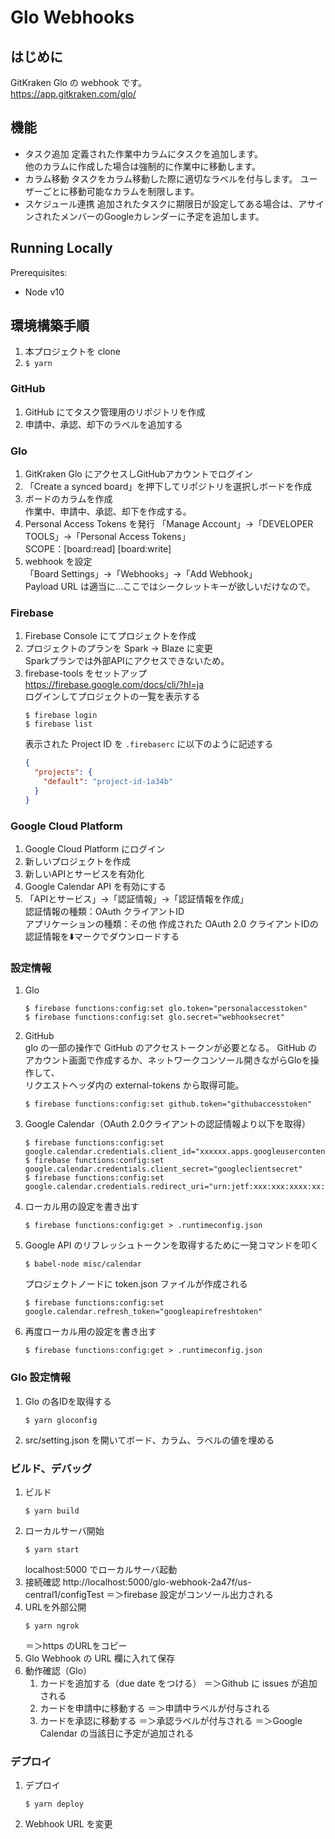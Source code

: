 # Glo Webhooks

## はじめに

GitKraken Glo の webhook です。  
https://app.gitkraken.com/glo/  

## 機能
* タスク追加
  定義された作業中カラムにタスクを追加します。  
  他のカラムに作成した場合は強制的に作業中に移動します。
* カラム移動
  タスクをカラム移動した際に適切なラベルを付与します。
  ユーザーごとに移動可能なカラムを制限します。
* スケジュール連携
  追加されたタスクに期限日が設定してある場合は、アサインされたメンバーのGoogleカレンダーに予定を追加します。

## Running Locally
Prerequisites:
- Node v10


## 環境構築手順

1. 本プロジェクトを clone
2. `$ yarn`

### GitHub

1. GitHub にてタスク管理用のリポジトリを作成
2. 申請中、承認、却下のラベルを追加する

### Glo

1. GitKraken Glo にアクセスしGitHubアカウントでログイン
2. 「Create a synced board」を押下してリポジトリを選択しボードを作成
3. ボードのカラムを作成  
   作業中、申請中、承認、却下を作成する。
4. Personal Access Tokens を発行
   「Manage Account」→「DEVELOPER TOOLS」→「Personal Access Tokens」  
   SCOPE：[board:read] [board:write]
5. webhook を設定  
   「Board Settings」→「Webhooks」→「Add Webhook」  
   Payload URL は適当に…ここではシークレットキーが欲しいだけなので。


### Firebase
1. Firebase Console にてプロジェクトを作成
2. プロジェクトのプランを Spark → Blaze に変更  
   Sparkプランでは外部APIにアクセスできないため。
3. firebase-tools をセットアップ  
   https://firebase.google.com/docs/cli/?hl=ja  
   ログインしてプロジェクトの一覧を表示する
   ```
   $ firebase login
   $ firebase list
   ```  
   表示された Project ID を `.firebaserc` に以下のように記述する
   ```json
   {
     "projects": {
       "default": "project-id-1a34b"
     }
   }
   ```

### Google Cloud Platform

1. Google Cloud Platform にログイン
2. 新しいプロジェクトを作成
3. 新しいAPIとサービスを有効化
4. Google Calendar API を有効にする
5. 「APIとサービス」→「認証情報」→「認証情報を作成」  
   認証情報の種類：OAuth クライアントID  
   アプリケーションの種類：その他
   作成された OAuth 2.0 クライアントIDの認証情報を⬇️マークでダウンロードする


### 設定情報

1. Glo 
   ```
   $ firebase functions:config:set glo.token="personalaccesstoken"
   $ firebase functions:config:set glo.secret="webhooksecret"
   ```
2. GitHub  
   glo の一部の操作で GitHub のアクセストークンが必要となる。
   GitHub のアカウント画面で作成するか、ネットワークコンソール開きながらGloを操作して、  
   リクエストヘッダ内の external-tokens から取得可能。
   ```
   $ firebase functions:config:set github.token="githubaccesstoken"
   ```
3. Google Calendar（OAuth 2.0クライアントの認証情報より以下を取得）
   ```
   $ firebase functions:config:set google.calendar.credentials.client_id="xxxxxx.apps.googleusercontent.com"
   $ firebase functions:config:set google.calendar.credentials.client_secret="googleclientsecret"
   $ firebase functions:config:set google.calendar.credentials.redirect_uri="urn:jetf:xxx:xxx:xxxx:xx:xx"
   ```
4. ローカル用の設定を書き出す
   ```
   $ firebase functions:config:get > .runtimeconfig.json
   ```
5. Google API のリフレッシュトークンを取得するために一発コマンドを叩く
   ```
   $ babel-node misc/calendar
   ```
   プロジェクトノードに token.json ファイルが作成される
   ```
   $ firebase functions:config:set google.calendar.refresh_token="googleapirefreshtoken"
   ```
6. 再度ローカル用の設定を書き出す
   ```
   $ firebase functions:config:get > .runtimeconfig.json
   ```

### Glo 設定情報

1. Glo の各IDを取得する
   ```
   $ yarn gloconfig
   ```
2. src/setting.json を開いてボード、カラム、ラベルの値を埋める  


### ビルド、デバッグ

1. ビルド
   ```
   $ yarn build
   ```
2. ローカルサーバ開始
   ```
   $ yarn start
   ```
   localhost:5000 でローカルサーバ起動
3. 接続確認
   http://localhost:5000/glo-webhook-2a47f/us-central1/configTest 
   ＝＞firebase 設定がコンソール出力される
4. URLを外部公開
   ```
   $ yarn ngrok
   ```
   ＝＞https のURLをコピー
5. Glo Webhook の URL 欄に入れて保存
6. 動作確認（Glo）
   1. カードを追加する（due date をつける）
      ＝＞Github に issues が追加される
   2. カードを申請中に移動する
      ＝＞申請中ラベルが付与される
   3. カードを承認に移動する
      ＝＞承認ラベルが付与される
      ＝＞Google Calendar の当該日に予定が追加される


### デプロイ

1. デプロイ
   ```
   $ yarn deploy
   ```

2. Webhook URL を変更


